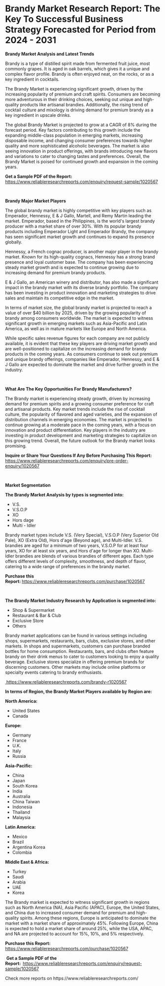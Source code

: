 <p><h1>Brandy Market Research Report: The Key To Successful Business Strategy Forecasted for Period from 2024 - 2031</h1></p><p><strong>Brandy Market Analysis and Latest Trends</strong></p>
<p><p>Brandy is a type of distilled spirit made from fermented fruit juice, most commonly grapes. It is aged in oak barrels, which gives it a unique and complex flavor profile. Brandy is often enjoyed neat, on the rocks, or as a key ingredient in cocktails.</p><p>The Brandy Market is experiencing significant growth, driven by the increasing popularity of premium and craft spirits. Consumers are becoming more adventurous in their drinking choices, seeking out unique and high-quality products like artisanal brandies. Additionally, the rising trend of cocktail culture and mixology is driving demand for premium brandy as a key ingredient in upscale drinks.</p><p>The global Brandy Market is projected to grow at a CAGR of 8% during the forecast period. Key factors contributing to this growth include the expanding middle-class population in emerging markets, increasing disposable income, and changing consumer preferences towards higher quality and more sophisticated alcoholic beverages. The market is also seeing innovation in product offerings, with brands introducing new flavors and variations to cater to changing tastes and preferences. Overall, the Brandy Market is poised for continued growth and expansion in the coming years.</p></p>
<p><strong>Get a Sample PDF of the Report:&nbsp;</strong> <a href="https://www.reliableresearchreports.com/enquiry/request-sample/1020567">https://www.reliableresearchreports.com/enquiry/request-sample/1020567</a></p>
<p>&nbsp;</p>
<p><strong>Brandy Major Market Players</strong></p>
<p><p>The global brandy market is highly competitive with key players such as Emperador, Hennessy, E & J Gallo, Martell, and Remy Martin leading the market. Emperador, based in the Philippines, is the world's largest brandy producer with a market share of over 30%. With its popular brandy products including Emperador Light and Emperador Brandy, the company has seen significant market growth and continues to expand its presence globally.</p><p>Hennessy, a French cognac producer, is another major player in the brandy market. Known for its high-quality cognacs, Hennessy has a strong brand presence and loyal customer base. The company has been experiencing steady market growth and is expected to continue growing due to increasing demand for premium brandy products.</p><p>E & J Gallo, an American winery and distributor, has also made a significant impact in the brandy market with its diverse brandy portfolio. The company has been investing in product innovation and marketing strategies to drive sales and maintain its competitive edge in the market.</p><p>In terms of market size, the global brandy market is projected to reach a value of over $40 billion by 2025, driven by the growing popularity of brandy among consumers worldwide. The market is expected to witness significant growth in emerging markets such as Asia-Pacific and Latin America, as well as in mature markets like Europe and North America.</p><p>While specific sales revenue figures for each company are not publicly available, it is evident that these key players are driving market growth and are well-positioned to capitalize on the increasing demand for brandy products in the coming years. As consumers continue to seek out premium and unique brandy offerings, companies like Emperador, Hennessy, and E & J Gallo are expected to dominate the market and drive further growth in the industry.</p></p>
<p>&nbsp;</p>
<p><strong>What Are The Key Opportunities For Brandy Manufacturers?</strong></p>
<p><p>The Brandy market is experiencing steady growth, driven by increasing demand for premium spirits and a growing consumer preference for craft and artisanal products. Key market trends include the rise of cocktail culture, the popularity of flavored and aged varieties, and the expansion of distribution channels in emerging economies. The market is projected to continue growing at a moderate pace in the coming years, with a focus on innovation and product differentiation. Key players in the industry are investing in product development and marketing strategies to capitalize on this growing trend. Overall, the future outlook for the Brandy market looks promising.</p></p>
<p><strong>Inquire or Share Your Questions If Any Before Purchasing This Report:</strong> <a href="https://www.reliableresearchreports.com/enquiry/pre-order-enquiry/1020567">https://www.reliableresearchreports.com/enquiry/pre-order-enquiry/1020567</a></p>
<p>&nbsp;</p>
<p><strong>Market Segmentation</strong></p>
<p><strong>The Brandy Market Analysis by types is segmented into:</strong></p>
<p><ul><li>V.S.</li><li>V.S.O.P</li><li>XO</li><li>Hors dage</li><li>Multi - Idler</li></ul></p>
<p><p>Brandy market types include V.S. (Very Special), V.S.O.P (Very Superior Old Pale), XO (Extra Old), Hors d'age (Beyond age), and Multi-Idler. V.S. brandies are aged for a minimum of two years, V.S.O.P for at least four years, XO for at least six years, and Hors d'age for longer than XO. Multi-Idler brandies are blends of various brandies of different ages. Each type offers different levels of complexity, smoothness, and depth of flavor, catering to a wide range of preferences in the brandy market.</p></p>
<p><strong>Purchase this Report:&nbsp;</strong><a href="https://www.reliableresearchreports.com/purchase/1020567">https://www.reliableresearchreports.com/purchase/1020567</a></p>
<p>&nbsp;</p>
<p><strong>The Brandy Market Industry Research by Application is segmented into:</strong></p>
<p><ul><li>Shop & Supermarket</li><li>Restaurant & Bar & Club</li><li>Exclusive Store</li><li>Others</li></ul></p>
<p><p>Brandy market applications can be found in various settings including shops, supermarkets, restaurants, bars, clubs, exclusive stores, and other markets. In shops and supermarkets, customers can purchase branded bottles for home consumption. Restaurants, bars, and clubs often feature brandy on their drink menus to cater to customers looking to enjoy a quality beverage. Exclusive stores specialize in offering premium brands for discerning customers. Other markets may include online platforms or specialty events catering to brandy enthusiasts.</p></p>
<p><a href="https://www.reliableresearchreports.com/brandy-r1020567">&nbsp;https://www.reliableresearchreports.com/brandy-r1020567</a></p>
<p><strong>In terms of Region, the Brandy Market Players available by Region are:</strong></p>
<p>
    <p> <strong> North America: </strong>
        <ul>
            <li>United States</li>
            <li>Canada</li>
        </ul>
        </p> 
    <p> <strong> Europe: </strong>
        <ul>
            <li>Germany</li>
            <li>France</li>
            <li>U.K.</li>
            <li>Italy</li>
            <li>Russia</li>
        </ul>
        </p> 
    <p> <strong> Asia-Pacific: </strong>
        <ul>
            <li>China</li>
            <li>Japan</li>
            <li>South Korea</li>
            <li>India</li>
            <li>Australia</li>
            <li>China Taiwan</li>
            <li>Indonesia</li>
            <li>Thailand</li>
            <li>Malaysia</li>
        </ul>
        </p> 
    <p> <strong> Latin America: </strong>
        <ul>
            <li>Mexico</li>
            <li>Brazil</li>
            <li>Argentina Korea</li>
            <li>Colombia</li>
        </ul>
        </p> 
    <p> <strong> Middle East & Africa: </strong>
        <ul>
            <li>Turkey</li>
            <li>Saudi</li>
            <li>Arabia</li>
            <li>UAE</li>
            <li>Korea</li>
        </ul>
    </p>
    </p>
<p><p>The Brandy market is expected to witness significant growth in regions such as North America (NA), Asia Pacific (APAC), Europe, the United States, and China due to increased consumer demand for premium and high-quality spirits. Among these regions, Europe is anticipated to dominate the market with a market share of approximately 45%. Following Europe, China is expected to hold a market share of around 25%, while the USA, APAC, and NA are projected to account for 15%, 10%, and 5% respectively.</p></p>
<p><strong>Purchase this Report: </strong><a href="https://www.reliableresearchreports.com/purchase/1020567">https://www.reliableresearchreports.com/purchase/1020567</a></p>
<p>&nbsp;<strong>Get a Sample PDF of the Report:&nbsp;&nbsp;</strong><a href="https://www.reliableresearchreports.com/enquiry/request-sample/1020567">https://www.reliableresearchreports.com/enquiry/request-sample/1020567</a></p>
<p><strong></strong></p>
<p>Check more reports on https://www.reliableresearchreports.com/</p>